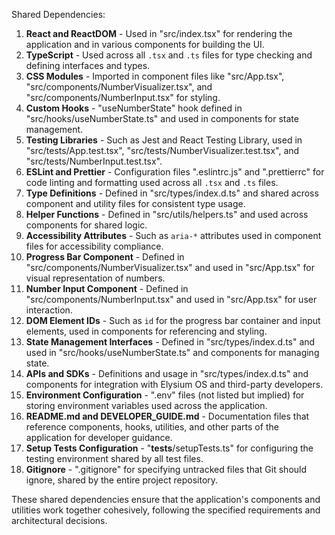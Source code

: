 Shared Dependencies:

1. **React and ReactDOM** - Used in "src/index.tsx" for rendering the application and in various components for building the UI.
2. **TypeScript** - Used across all `.tsx` and `.ts` files for type checking and defining interfaces and types.
3. **CSS Modules** - Imported in component files like "src/App.tsx", "src/components/NumberVisualizer.tsx", and "src/components/NumberInput.tsx" for styling.
4. **Custom Hooks** - "useNumberState" hook defined in "src/hooks/useNumberState.ts" and used in components for state management.
5. **Testing Libraries** - Such as Jest and React Testing Library, used in "src/tests/App.test.tsx", "src/tests/NumberVisualizer.test.tsx", and "src/tests/NumberInput.test.tsx".
6. **ESLint and Prettier** - Configuration files ".eslintrc.js" and ".prettierrc" for code linting and formatting used across all `.tsx` and `.ts` files.
7. **Type Definitions** - Defined in "src/types/index.d.ts" and shared across component and utility files for consistent type usage.
8. **Helper Functions** - Defined in "src/utils/helpers.ts" and used across components for shared logic.
9. **Accessibility Attributes** - Such as `aria-*` attributes used in component files for accessibility compliance.
10. **Progress Bar Component** - Defined in "src/components/NumberVisualizer.tsx" and used in "src/App.tsx" for visual representation of numbers.
11. **Number Input Component** - Defined in "src/components/NumberInput.tsx" and used in "src/App.tsx" for user interaction.
12. **DOM Element IDs** - Such as `id` for the progress bar container and input elements, used in components for referencing and styling.
13. **State Management Interfaces** - Defined in "src/types/index.d.ts" and used in "src/hooks/useNumberState.ts" and components for managing state.
14. **APIs and SDKs** - Definitions and usage in "src/types/index.d.ts" and components for integration with Elysium OS and third-party developers.
15. **Environment Configuration** - ".env" files (not listed but implied) for storing environment variables used across the application.
16. **README.md and DEVELOPER_GUIDE.md** - Documentation files that reference components, hooks, utilities, and other parts of the application for developer guidance.
17. **Setup Tests Configuration** - "__tests__/setupTests.ts" for configuring the testing environment shared by all test files.
18. **Gitignore** - ".gitignore" for specifying untracked files that Git should ignore, shared by the entire project repository.

These shared dependencies ensure that the application's components and utilities work together cohesively, following the specified requirements and architectural decisions.